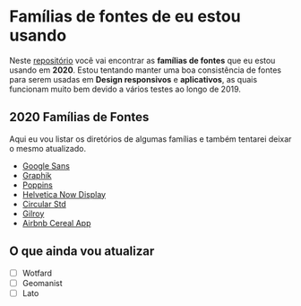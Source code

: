 # Famílias de fontes de eu estou usando
Neste [repositório](https://github.com/marcelograciolli/Fonts) você vai encontrar as **famílias de fontes** que eu estou usando em **2020**. Estou tentando manter uma boa consistência de fontes para serem usadas em **Design responsivos** e **aplicativos**, as quais funcionam muito bem devido a vários testes ao longo de 2019.

## 2020 Famílias de Fontes

Aqui eu vou listar os diretórios de algumas famílias e também tentarei deixar o mesmo atualizado.

* [Google Sans](https://github.com/marcelograciolli/Fonts/tree/master/Google%20Sans)
* [Graphik](https://github.com/marcelograciolli/Fonts/tree/master/Graphik)
* [Poppins](https://github.com/marcelograciolli/Fonts/tree/master/Poppins)
* [Helvetica Now Display](https://github.com/marcelograciolli/Fonts/tree/master/Helvetica-Now-Display)
* [Circular Std](https://github.com/marcelograciolli/Fonts/tree/master/Circular%20Std)
* [Gilroy](https://github.com/marcelograciolli/Fonts/tree/master/Gilroy)
* [Airbnb Cereal App](https://github.com/marcelograciolli/Fonts/tree/master/Airbnb%20Cereal%20App)

## O que ainda vou atualizar
- [ ] Wotfard
- [ ] Geomanist
- [ ] Lato
